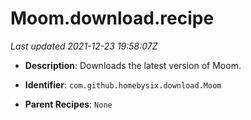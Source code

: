 # Moom.download.recipe

_Last updated 2021-12-23 19:58:07Z_

- **Description**: Downloads the latest version of Moom.

- **Identifier**: `com.github.homebysix.download.Moom`

- **Parent Recipes**: `None`
